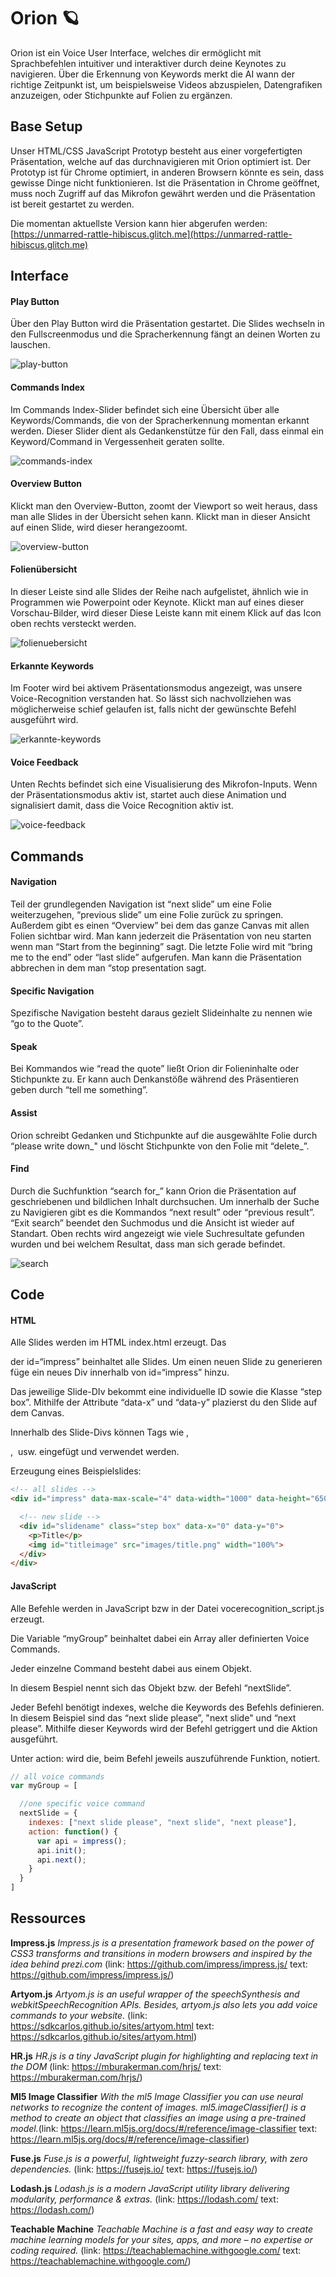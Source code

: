 # Orion 🪐

Orion ist ein Voice User Interface, welches dir ermöglicht mit Sprachbefehlen intuitiver und interaktiver durch deine Keynotes zu navigieren. Über die Erkennung von Keywords merkt die AI wann der richtige Zeitpunkt ist, um beispielsweise Videos abzuspielen, Datengrafiken anzuzeigen, oder Stichpunkte auf Folien zu ergänzen.



## Base Setup

Unser HTML/CSS JavaScript Prototyp besteht aus einer vorgefertigten Präsentation, welche auf das durchnavigieren mit Orion optimiert ist. Der Prototyp ist für Chrome optimiert, in anderen Browsern könnte es sein, dass gewisse Dinge nicht funktionieren. Ist die Präsentation in Chrome geöffnet, muss noch Zugriff auf das Mikrofon gewährt werden und die Präsentation ist bereit gestartet zu werden.

Die momentan aktuellste Version kann hier abgerufen werden: [https://unmarred-rattle-hibiscus.glitch.me](https://unmarred-rattle-hibiscus.glitch.me)



## Interface

#### Play Button
Über den Play Button wird die Präsentation gestartet. Die Slides wechseln in den Fullscreenmodus und die Spracherkennung fängt an deinen Worten zu lauschen.

![play-button](material/play-button.png)



#### Commands Index

Im Commands Index-Slider befindet sich eine Übersicht über alle Keywords/Commands, die von der Spracherkennung momentan erkannt werden. Dieser Slider dient als Gedankenstütze für den Fall, dass einmal ein Keyword/Command in Vergessenheit geraten sollte. 

![commands-index](material/commands-index.png)



#### Overview Button

Klickt man den Overview-Button, zoomt der Viewport so weit heraus, dass man alle Slides in der Übersicht sehen kann. Klickt man in dieser Ansicht auf einen Slide, wird dieser herangezoomt.

![overview-button](material/overview-button.png)



#### Folienübersicht

In dieser Leiste sind alle Slides der Reihe nach aufgelistet, ähnlich wie in Programmen wie Powerpoint oder Keynote. Klickt man auf eines dieser Vorschau-Bilder, wird dieser   Diese Leiste kann mit einem Klick auf das Icon oben rechts versteckt werden.

![folienuebersicht](material/folienuebersicht.png)



#### Erkannte Keywords

Im Footer wird bei aktivem Präsentationsmodus angezeigt, was unsere Voice-Recognition verstanden hat. So lässt sich nachvollziehen was möglicherweise schief gelaufen ist, falls nicht der gewünschte Befehl ausgeführt wird.

![erkannte-keywords](material/erkannte-keywords.png)



#### Voice Feedback

Unten Rechts befindet sich eine Visualisierung des Mikrofon-Inputs. Wenn der Präsentationsmodus aktiv ist, startet auch diese Animation und signalisiert damit, dass die Voice Recognition aktiv ist.

![voice-feedback](material/voice-feedback.png)



## Commands

#### Navigation
Teil der grundlegenden Navigation ist “next slide” um eine Folie weiterzugehen, “previous slide” um eine Folie zurück zu springen. Außerdem gibt es einen “Overview” bei dem das ganze Canvas mit allen Folien sichtbar wird. Man kann jederzeit die Präsentation von neu starten wenn man “Start from the beginning” sagt. Die letzte Folie wird mit “bring me to the end” oder “last slide” aufgerufen. Man kann die Präsentation abbrechen in dem man “stop presentation sagt.



#### Specific Navigation
Spezifische Navigation besteht daraus gezielt Slideinhalte zu nennen wie “go to the Quote”.



#### Speak
Bei Kommandos wie “read the quote” ließt Orion dir Folieninhalte oder Stichpunkte zu. Er kann auch Denkanstöße während des Präsentieren geben durch “tell me something”.



#### Assist
Orion schreibt Gedanken und Stichpunkte auf die ausgewählte Folie durch “please write down_" und löscht Stichpunkte von den Folie mit “delete_”.



#### Find
Durch die Suchfunktion “search for_” kann Orion die Präsentation auf geschriebenen und bildlichen Inhalt durchsuchen.
Um innerhalb der Suche zu Navigieren gibt es die Kommandos “next result” oder “previous result”. “Exit search” beendet den Suchmodus und die Ansicht ist wieder auf Standart. Oben rechts wird angezeigt wie viele Suchresultate gefunden wurden und bei welchem Resultat, dass man sich gerade befindet.

![search](material/search.png)



## Code

#### HTML

Alle Slides werden im HTML index.html erzeugt.
Das <div> der id=“impress” beinhaltet alle Slides. Um einen neuen  Slide zu generieren füge ein neues Div innerhalb von id=“impress” hinzu. 

Das jeweilige Slide-DIv bekommt eine individuelle ID sowie die Klasse “step box”. Mithilfe der Attribute “data-x” und “data-y” plazierst du den Slide auf dem Canvas.

Innerhalb des Slide-Divs können Tags wie <h>, <p>, <img> usw. eingefügt und verwendet werden.

Erzeugung eines Beispielslides:

```html
<!-- all slides -->
<div id="impress" data-max-scale="4" data-width="1000" data-height="650">

  <!-- new slide -->
  <div id="slidename" class="step box" data-x="0" data-y="0">
    <p>Title</p>
    <img id="titleimage" src="images/title.png" width="100%">
  </div>
</div>
```



#### JavaScript

Alle Befehle werden in JavaScript bzw in der Datei vocerecognition_script.js erzeugt. 

Die Variable “myGroup” beinhaltet dabei ein Array aller definierten Voice Commands. 

Jeder einzelne Command besteht dabei aus einem Objekt.

In diesem Bespiel nennt sich das Objekt bzw. der Befehl “nextSlide”.

Jeder Befehl benötigt indexes, welche die Keywords des Befehls definieren. In diesem Beispiel sind das “next slide please”, "next slide" und “next please”. Mithilfe dieser Keywords wird der Befehl getriggert und die Aktion ausgeführt.

Unter action: wird die, beim Befehl jeweils auszuführende Funktion, notiert.

```javascript
// all voice commands
var myGroup = [

  //one specific voice command
  nextSlide = {
    indexes: ["next slide please", "next slide", "next please"],
    action: function() {
      var api = impress();
      api.init();
      api.next();
    }
  }
]
```



## Ressources

**Impress.js** *Impress.js is a presentation framework based on the power of CSS3 transforms and transitions in modern browsers and inspired by the idea behind prezi.com* (link: https://github.com/impress/impress.js/ text: https://github.com/impress/impress.js/)

**Artyom.js** *Artyom.js is an useful wrapper of the speechSynthesis and webkitSpeechRecognition APIs. Besides, artyom.js also lets you add voice commands to your website.*
(link: https://sdkcarlos.github.io/sites/artyom.html text: https://sdkcarlos.github.io/sites/artyom.html)

**HR.js** *HR.js is a tiny JavaScript plugin for highlighting and replacing text in the DOM* (link: https://mburakerman.com/hrjs/ text: https://mburakerman.com/hrjs/)

**Ml5 Image Classifier** *With the ml5 Image Classifier you can use neural networks to recognize the content of images. ml5.imageClassifier() is a method to create an object that classifies an image using a pre-trained model.*(link: https://learn.ml5js.org/docs/#/reference/image-classifier text: https://learn.ml5js.org/docs/#/reference/image-classifier)

**Fuse.js** *Fuse.js is a powerful, lightweight fuzzy-search library, with zero dependencies.* (link: https://fusejs.io/ text: https://fusejs.io/)

**Lodash.js** *Lodash.js is a modern JavaScript utility library delivering modularity, performance & extras.* (link: https://lodash.com/ text: https://lodash.com/)

**Teachable Machine** *Teachable Machine is a fast and easy way to create machine learning models for your sites, apps, and more – no expertise or coding required.* (link: https://teachablemachine.withgoogle.com/ text: https://teachablemachine.withgoogle.com/)